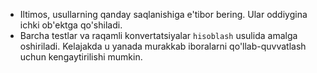 - Iltimos, usullarning qanday saqlanishiga e'tibor bering. Ular oddiygina ichki ob'ektga qo'shiladi.
- Barcha testlar va raqamli konvertatsiyalar `hisoblash` usulida amalga oshiriladi. Kelajakda u yanada murakkab iboralarni qo'llab-quvvatlash uchun kengaytirilishi mumkin.
